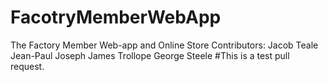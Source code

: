 # FacotryMemberWebApp
The Factory Member Web-app and Online Store
Contributors:
	Jacob Teale 
	Jean-Paul Joseph
	James Trollope
	George Steele
	#This is a test pull request.
